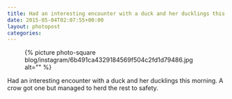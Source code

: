 ```yaml
---
title: Had an interesting encounter with a duck and her ducklings this morning. A crow got one but managed to herd the rest to safety.
date: 2015-05-04T02:07:55+00:00
layout: photopost
categories:
---
```


<figure class="photo photo--square">
  {% picture photo-square blog/instagram/6b491ca4329184569f504c2fd1d79486.jpg alt="" %}
</figure>

Had an interesting encounter with a duck and her ducklings this morning. A crow got one but managed to herd the rest to safety.
